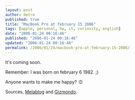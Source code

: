 ```yaml
---
layout: post
author: detro
published: true
title: "MacBook Pro at february 15 2006"
tags: [apple, personal, hw, it, curiosity, english]
date: "2006-01-24 00:16:46"
published: "2006-01-24 00:16:46"
updated: "2006-01-24 00:16:46"
permalink: /2006/01/24/macbook-pro-at-february-15-2006/
---
```


It's coming soon.

Remember: I was born on february 6 1982. ;)

Anyone wants to make me happy? :D

Sources, <a href="http://www.melablog.it/post/1403/macbook-dal-15-febbraio">Melablog</a> and <a href="http://us.gizmodo.com/gadgets/laptops/macbook-pro-arrives-february-15-149937.php">Gizmondo</a>.
